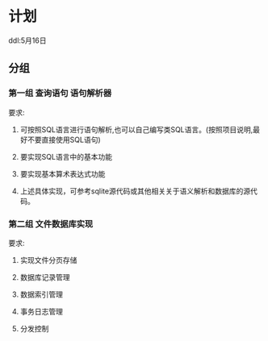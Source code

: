# 计划

ddl:5月16日

## 分组

### 第一组 查询语句 语句解析器

要求:

1. 可按照SQL语言进行语句解析,也可以自己编写类SQL语言。(按照项目说明,最好不要直接使用SQL语句)

2. 要实现SQL语言中的基本功能

3. 要实现基本算术表达式功能

4. 上述具体实现，可参考sqlite源代码或其他相关关于语义解析和数据库的源代码。

### 第二组 文件数据库实现

要求:

1. 实现文件分页存储

2. 数据库记录管理

3. 数据索引管理

4. 事务日志管理

5. 分发控制